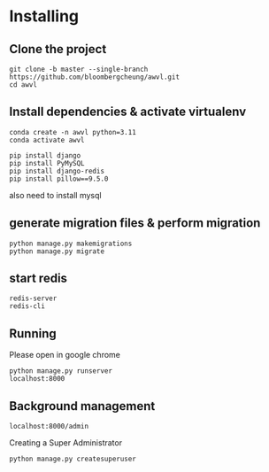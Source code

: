 
# Installing
## Clone the project
```
git clone -b master --single-branch https://github.com/bloombergcheung/awvl.git
cd awvl
```
## Install dependencies & activate virtualenv
```
conda create -n awvl python=3.11
conda activate awvl

pip install django
pip install PyMySQL
pip install django-redis
pip install pillow==9.5.0
```
also need to install mysql
## generate migration files & perform migration
```
python manage.py makemigrations
python manage.py migrate

```

## start redis
```
redis-server
redis-cli
```

## Running
Please open in google chrome
```
python manage.py runserver
localhost:8000
```

## Background management
```
localhost:8000/admin
```
Creating a Super Administrator
```
python manage.py createsuperuser
```



